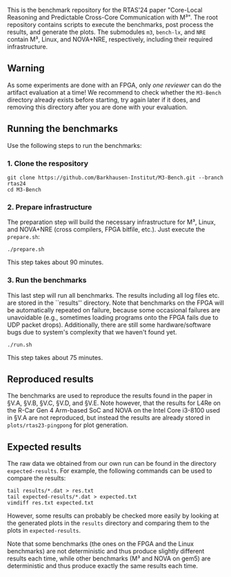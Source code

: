This is the benchmark repository for the RTAS'24 paper "Core-Local Reasoning and Predictable
Cross-Core Communication with M³". The root repository contains scripts to execute the benchmarks,
post process the results, and generate the plots. The submodules `m3`, `bench-lx`, and `NRE` contain
M³, Linux, and NOVA+NRE, respectively, including their required infrastructure.

## Warning

As some experiments are done with an FPGA, only *one reviewer* can do the artifact evaluation at a
time! We recommend to check whether the `M3-Bench` directory already exists before starting, try
again later if it does, and removing this directory after you are done with your evaluation.

## Running the benchmarks

Use the following steps to run the benchmarks:

### 1. Clone the respository

```
git clone https://github.com/Barkhausen-Institut/M3-Bench.git --branch rtas24
cd M3-Bench
```

### 2. Prepare infrastructure

The preparation step will build the necessary infrastructure for M³, Linux, and NOVA+NRE (cross
compilers, FPGA bitfile, etc.). Just execute the `prepare.sh`:

```
./prepare.sh
```

This step takes about 90 minutes.

### 3. Run the benchmarks

This last step will run all benchmarks. The results including all log files etc. are stored in the
``results'' directory. Note that benchmarks on the FPGA will be automatically repeated on failure,
because some occasional failures are unavoidable (e.g., sometimes loading programs onto the FPGA
fails due to UDP packet drops). Additionally, there are still some hardware/software bugs due to
system's complexity that we haven't found yet.

```
./run.sh
```

This step takes about 75 minutes.

## Reproduced results

The benchmarks are used to reproduce the results found in the paper in §V.A, §V.B, §V.C, §V.D, and
§V.E. Note however, that the results for L4Re on the R-Car Gen 4 Arm-based SoC and NOVA on the Intel
Core i3-8100 used in §V.A are not reproduced, but instead the results are already stored in
`plots/rtas23-pingpong` for plot generation.

## Expected results

The raw data we obtained from our own run can be found in the directory `expected-results`. For
example, the following commands can be used to compare the results:

```
tail results/*.dat > res.txt
tail expected-results/*.dat > expected.txt
vimdiff res.txt expected.txt
```

However, some results can probably be checked more easily by looking at the generated plots in the
`results` directory and comparing them to the plots in `expected-results`.

Note that some benchmarks (the ones on the FPGA and the Linux benchmarks) are not deterministic and
thus produce slightly different results each time, while other benchmarks (M³ and NOVA on gem5) are
deterministic and thus produce exactly the same results each time.
